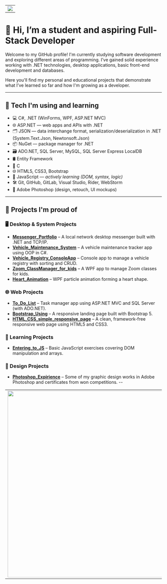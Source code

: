 <table align="center">
  <tr>
    <td>
      <img src="https://github.com/user-attachments/assets/69a2d5bb-7b54-49f9-899d-8d65ebc7bda1"/>
    </td>
  </tr>
</table>

# 👋 Hi, I’m a student and aspiring Full-Stack Developer

Welcome to my GitHub profile! I'm currently studying software development and exploring different areas of programming. I’ve gained solid experience working with .NET technologies, desktop applications, basic front-end development and databases.

Here you'll find my personal and educational projects that demonstrate what I’ve learned so far and how I'm growing as a developer.

---

## 🧰 Tech I'm using and learning

- 💻 C#, .NET (WinForms, WPF, ASP.NET MVC)
- 🌐 ASP.NET — web apps and APIs with .NET
- 🗂️ JSON — data interchange format, serialization/deserialization in .NET (System.Text.Json, Newtonsoft.Json)
- 📦 NuGet — package manager for .NET
- 🗃️ ADO.NET, SQL Server, MySQL, SQL Server Express LocalDB
- 🛢️ Entity Framework 
- 🔧 C
- 🌐 HTML5, CSS3, Bootstrap
- 🧠 JavaScript — *actively learning (DOM, syntax, logic)*
- 🛠️ Git, GitHub, GitLab, Visual Studio, Rider, WebStorm
- 🎨 Adobe Photoshop (design, retouch, UI mockups)

---

## 🚀 Projects I'm proud of

### 🖥️ Desktop & System Projects
- **[Messenger_Portfolio](https://github.com/khodakivskiy/Messenger_Portfolio)** – A local network desktop messenger built with .NET and TCP/IP.
- **[Vehicle_Maintenance_System](https://github.com/khodakivskiy/Vehicle_Maintenance_System)** – A vehicle maintenance tracker app using OOP in C#.
- **[Vehicle_Registry_ConsoleApp](https://github.com/khodakivskiy/Vehicle_Registry_ConsoleApp)** – Console app to manage a vehicle registry with sorting and CRUD.
- **[Zoom_ClassManager_for_kids](https://github.com/khodakivskiy/Zoom_ClassManager_for_kids)** – A WPF app to manage Zoom classes for kids.
- **[Heart_Animation](https://github.com/khodakivskiy/Heart_Animation)** – WPF particle animation forming a heart shape.

### 🌐 Web Projects
- **[To_Do_List](https://github.com/khodakivskiy/To_Do_List)** – Task manager app using ASP.NET MVC and SQL Server (with ADO.NET).
- **[Bootstrap_Using](https://github.com/khodakivskiy/Bootstrap_Using)** – A responsive landing page built with Bootstrap 5.
- **[HTML_CSS_simple_responsive_page](https://github.com/khodakivskiy/HTML_CSS_simple_responsive_page)** – A clean, framework-free responsive web page using HTML5 and CSS3.

### 🧪 Learning Projects
- **[Entering_to_JS](https://github.com/khodakivskiy/Entering_to_JS)** – Basic JavaScript exercises covering DOM manipulation and arrays.

### 🎨 Design Projects
- **[Photoshop_Expirience](https://github.com/khodakivskiy/Photoshop_expirience)** – Some of my graphic design works in Adobe Photoshop and certificates from won competitions.
--

<table align="center">
  <tr>
    <td>
      <img src="https://github.com/user-attachments/assets/a33fc77e-f082-48f9-a1c5-1d8cba0aa8b7" width="600" />
    </td>
  </tr>
</table>
